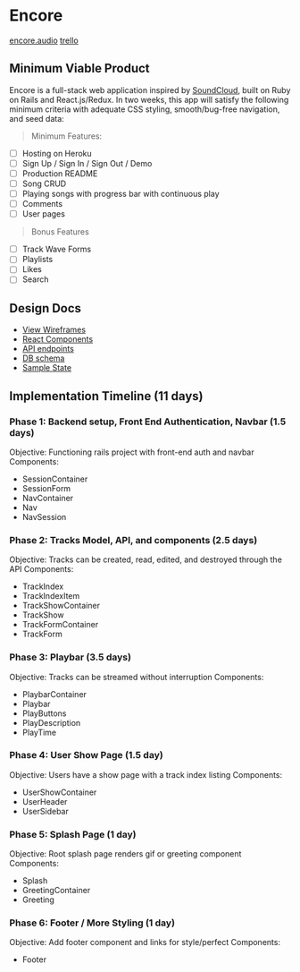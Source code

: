 # Encore

[encore.audio](http://www.herokuapp.com)
[trello](https://trello.com/b/w5o51KVc/encore)

## Minimum Viable Product

Encore is a full-stack web application inspired by [SoundCloud](http://www.soundcloud.com),
built on Ruby on Rails and React.js/Redux. In two weeks, this app will satisfy
the following minimum criteria with adequate CSS styling, smooth/bug-free navigation,
and seed data:

>Minimum Features:
- [ ] Hosting on Heroku
- [ ] Sign Up / Sign In / Sign Out / Demo
- [ ] Production README
- [ ] Song CRUD
- [ ] Playing songs with progress bar with continuous play
- [ ] Comments
- [ ] User pages

>Bonus Features
- [ ] Track Wave Forms
- [ ] Playlists
- [ ] Likes
- [ ] Search

## Design Docs
- [View Wireframes][wireframes]
- [React Components][components]
- [API endpoints][api-endpoints]
- [DB schema][schema]
- [Sample State][sample-state]

[wireframes]: ./wireframes
[components]: ./component-hierarchy.md
[sample-state]: ./sample-state.md
[api-endpoints]: ./api-endpoints.md
[schema]: ./schema.md

## Implementation Timeline (11 days)

### Phase 1: Backend setup, Front End Authentication, Navbar (1.5 days)
Objective: Functioning rails project with front-end auth and navbar
Components:
- SessionContainer
- SessionForm
- NavContainer
- Nav
- NavSession

### Phase 2: Tracks Model, API, and components (2.5 days)
Objective: Tracks can be created, read, edited, and destroyed through the API
Components:
- TrackIndex
- TrackIndexItem
- TrackShowContainer
- TrackShow
- TrackFormContainer
- TrackForm

### Phase 3: Playbar (3.5 days)
Objective: Tracks can be streamed without interruption
Components:
- PlaybarContainer
- Playbar
- PlayButtons
- PlayDescription
- PlayTime

### Phase 4: User Show Page (1.5 day)
Objective: Users have a show page with a track index listing
Components:
- UserShowContainer
- UserHeader
- UserSidebar

### Phase 5: Splash Page (1 day)
Objective: Root splash page renders gif or greeting component
Components:
- Splash
- GreetingContainer
- Greeting

### Phase 6: Footer / More Styling (1 day)
Objective: Add footer component and links for style/perfect
Components:
- Footer
